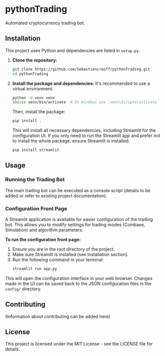 # pythonTrading
Automated cryptocurrency trading bot.

## Installation

This project uses Python and dependencies are listed in `setup.py`.

1.  **Clone the repository:**
    ```bash
    git clone https://github.com/Sebastiencreoff/pythonTrading.git
    cd pythonTrading
    ```

2.  **Install the package and dependencies:**
    It's recommended to use a virtual environment.
    ```bash
    python -m venv venv
    source venv/bin/activate  # On Windows use `venv\Scripts\activate`
    ```
    Then, install the package:
    ```bash
    pip install .
    ```
    This will install all necessary dependencies, including Streamlit for the configuration UI. If you only need to run the Streamlit app and prefer not to install the whole package, ensure Streamlit is installed:
    ```bash
    pip install streamlit
    ```

## Usage

### Running the Trading Bot
The main trading bot can be executed as a console script (details to be added or refer to existing project documentation).

### Configuration Front Page
A Streamlit application is available for easier configuration of the trading bot. This allows you to modify settings for trading modes (Coinbase, Simulation) and algorithm parameters.

**To run the configuration front page:**

1.  Ensure you are in the root directory of the project.
2.  Make sure Streamlit is installed (see Installation section).
3.  Run the following command in your terminal:
    ```bash
    streamlit run app.py
    ```
This will open the configuration interface in your web browser. Changes made in the UI can be saved back to the JSON configuration files in the `config/` directory.

## Contributing
(Information about contributing can be added here)

## License
This project is licensed under the MIT License - see the LICENSE file for details.
